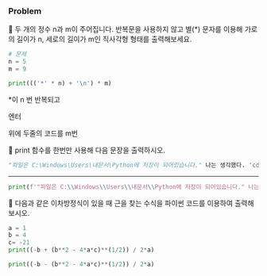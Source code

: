 ###  Problem

 두 개의 정수 n과 m이 주어집니다. 반복문을 사용하지 않고 별(*) 문자를 이용해 가로 의 길이가 n, 세로의 길이가 m인 직사각형 형태를 출력해보세요.

```python
# 문제
n = 5
m = 9

print((('*' * n) + '\n') * m)
```

*이 n 번 반복되고 

엔터

위에 두줄의 코드를 m번



 print 함수를 한번만 사용해 다음 문장을 출력하시오.

```python
"파일은 C:\Windows\Users\내문서\Python에 저장이 되어있습니다." 나는 생각했다. 'cd를 써서 git bash'로 들어가봐야지'
```

---

```python
print(f'"파일은 C:\\Windows\\Users\\내문서\\Python에 저장이 되어있습니다." 나는 생각했다. \'cd를 써서 git bash로 들어가봐야지\'')
```





 다음과 같은 이차방정식이 있을 때 근을 찾는 수식을 파이썬 코드를 이용하여 출력해 보시오.


```python
a = 1
b = 4
c= -21
print((-b + (b**2 - 4*a*c)**(1/2)) / 2*a)

print((-b - (b**2 - 4*a*c)**(1/2)) / 2*a)
```





